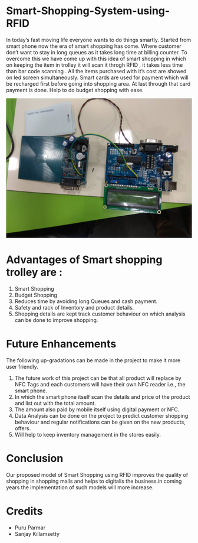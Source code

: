 # Smart-Shopping-System-using-RFID
In today’s fast moving life everyone wants to do things smartly. Started from smart
phone now the era of smart shopping has come. Where customer don’t want to stay in
long queues as it takes long time at billing counter. To overcome this we have come up
with this idea of smart shopping in which on keeping the item in trolley it will scan it
throgh RFID , it takes less time than bar code scanning . All the items purchased with
it’s cost are showed on led screen simultaneously. Smart cards are used for payment
which will be recharged first before going into shopping area. At last through that card
payment is done. Help to do budget shopping with ease.

![trafficlight](https://raw.githubusercontent.com/saiparthiv/Smart-Shopping-System-using-RFID/master/95f1607f-9c46-4942-8a48-2b75f8e060b1.jpg)

# Advantages of Smart shopping trolley are : 
1. Smart Shopping 
2. Budget Shopping
3. Reduces time by avoiding long Queues and cash payment. 
4. Safety and rack of Inventory and product details. 
5. Shopping details are kept track customer behaviour on which analysis can be done to improve shopping.

# Future Enhancements
The following up-gradations can be made in the project to make it more user friendly.
1. The future work of this project can be that all product will replace by NFC Tags
and each customers will have their own NFC reader i.e., the smart phone.
2. In which the smart phone itself scan the details and price of the product and list
out with the total amount.
3. The amount also paid by mobile itself using digital payment or NFC.
4. Data Analysis can be done on the project to predict customer shopping behaviour
and regular notifications can be given on the new products, offers.
5. Will help to keep inventory management in the stores easily.

# Conclusion
Our proposed model of Smart Shopping using RFID improves the quality of shopping
in shopping malls and helps to digitalis the business.in coming years the implementation
of such models will more increase.

# Credits
* Puru Parmar
* Sanjay Killamsetty

